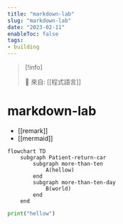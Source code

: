```yaml
---
title: "markdown-lab"
slug: "markdown-lab"
date: "2023-02-11"
enableToc: false
tags:
- building
---
```


> [!info]
>
> 🌱 來自: [[程式語言]]

# markdown-lab

* [[remark]]
* [[mermaid]]


```mermaid
flowchart TD
	subgraph Patient-return-car
		subgraph more-than-ten
			A(hellow)
		end
		subgraph more-than-ten-day
			B(world)
		end
	end
```

```python
print("hellow")

```

